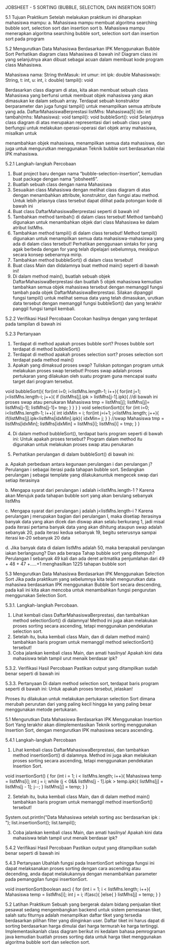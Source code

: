 JOBSHEET - 5
SORTING (BUBBLE, SELECTION, DAN INSERTION SORT)


5.1	Tujuan Praktikum
Setelah melakukan praktikum ini diharapkan mahasiswa mampu:
a.	Mahasiswa mampu membuat algoritma searching bubble sort, selection sort dan insertion sort
b.	Mahasiswa mampu menerapkan algoritma searching bubble sort, selection sort dan insertion sort pada program

5.2	Mengurutkan Data Mahasiswa Berdasarkan IPK Menggunakan Bubble Sort
Perhatikan diagram class Mahasiswa di bawah ini! Diagram class ini yang selanjutnya akan dibuat sebagai acuan dalam membuat kode program class Mahasiswa.


Mahasiswa
nama: String thnMasuk: int umur: int
ipk: double
Mahasiswa(n: String, t: int, u: int, i: double)
tampil(): void

Berdasarkan class diagram di atas, kita akan membuat sebuah class Mahasiswa yang berfunsi untuk membuat objek mahasiswa yang akan dimasukan ke dalam sebuah array. Terdapat sebuah konstruktor berparameter dan juga fungsi tampil() untuk menampilkan semua attribute yang ada.
DaftarMahasiswaBerprestasi
listMhs: Mahasiswa[5]
idx: int
tambah(mhs: Mahasiswa): void tampil(): void
bubbleSort(): void
Selanjutnya class diagram di atas merupakan representasi dari sebuah class yang berfungsi untuk melakukan operasi-operasi dari objek array mahasiswa, misalkan untuk
 
menambahkan objek mahasiswa, menampilkan semua data mahasiswa, dan juga untuk mengurutkan menggunakan Teknik bubble sort berdasarkan nilai IPK mahasiswa.

5.2.1	Langkah-langkah Percobaan
1.	Buat project baru dengan nama “bubble-selection-insertion”, kemudian buat package dengan nama “jobsheet6”.
2.	Buatlah sebuah class dengan nama Mahasiswa
3.	Sesuaikan class Mahasiswa dengan melihat class diagram di atas dengan menambahkan attribute, konstruktor, dan fungsi atau method. Untuk lebih jelasnya class tersebut dapat dilihat pada potongan kode di bawah ini
4.	Buat class DaftarMahasiswaBerprestasi seperti di bawah ini!
5.	Tambahkan method tambah() di dalam class tersebut! Method tambah() digunakan untuk menambahkan objek dari class Mahasiswa ke dalam atribut listMhs.
6.	Tambahkan method tampil() di dalam class tersebut! Method tampil() digunakan untuk menampilkan semua data mahasiswa-mahasiswa yang ada di dalam class tersebut! Perhatikan penggunaan sintaks for yang agak berbeda dengan for yang telah dipelajari sebelumnya, meskipun secara konsep sebenarnya mirip.
7.	Tambahkan method bubbleSort() di dalam class tersebut!
8.	Buat class Main dan didalamnya buat method main() seperti di bawah ini!
9.	Di dalam method main(), buatlah sebuah objek DaftarMahasiswaBerprestasi dan buatlah 5 objek mahasiswa kemudian tambahkan semua objek mahasiswa tersebut dengan memanggil fungsi tambah pada objek DaftarMahasiswaBerprestasi. Silakan dipanggil fungsi tampil() untuk melihat semua data yang telah dimasukan, urutkan data tersebut dengan memanggil fungsi bubbleSort() dan yang terakhir panggil fungsi tampil kembali.

5.2.2	Verifikasi Hasil Percobaan
Cocokan hasilnya dengan yang terdapat pada tampilan di bawah ini
 

 

 


5.2.3	Pertanyaan
1.	Terdapat di method apakah proses bubble sort?
Proses bubble sort terdapat di method bubbleSort()
2.	Terdapat di method apakah proses selection sort?
proses selection sort terdapat pada method main()
3.	Apakah yang dimaksud proses swap? Tuliskan potongan program untuk melakukan proses swap tersebut!
Proses swap adalah proses pertukaran yang dilakukan oleh suatu program guna mencapai suatu target dari program tersebut. 

void bubbleSort(){
    for(int i=0; i<listMhs.length-1; i++){
        for(int j=1; j<listMhs.length-i; j++){
            if (listMhs[j].ipk > listMhs[j-1].ipk){
            //di bawah ini proses swap atau penukaran
                Mahasiswa tmp = listMhs[j];
                listMhs[j]= listMhs[j-1];
                listMhs[j-1]= tmp;
            }
        }
    }
}
void selectionSort(){
    for (int i=0; i<listMhs.length-1; i++){
        int idxMin = i;
        for(int j=i+1; j<listMhs.length; j++){
            if(listMhs[j].ipk<listMhs[idxMin].ipk){
                idxMin= j;
            }
        }
        //swap
        Mahasiswa tmp = listMhs[idxMin];
        listMhs[idxMin] = listMhs[i];
        listMhs[i] = tmp;
    }
}



 
4.	Di dalam method bubbleSort(), terdapat baris program seperti di bawah ini:
Untuk apakah proses tersebut?
Program dalam method itu digunakan untuk melakukan proses swap atau penukaran

5.	Perhatikan perulangan di dalam bubbleSort() di bawah ini:

a.	Apakah perbedaan antara kegunaan perulangan i dan perulangan j?
Perulangan i sebagai iterasi pada tahapan bubble sort. Sedangkan perulangan j sebagai template yang dilakukanuntuk mengecek swap dari setiap iterasinya

b.	Mengapa syarat dari perulangan i adalah i<listMhs.length-1 ?
Karena akan Merujuk pada tahapan bubble sort yang akan berulang sebanyak listMhs

c.	Mengapa syarat dari perulangan j adalah j<listMhs.length-i ?
Karena perulangan j merupakan bagian dari perulangan I, maka disetiap iterasinya banyak data yang akan dicek dan diswap akan selalu berkurang 1, jadi misal pada iterasi pertama banyak data yang akan dihitung ataupun swap adalah sebanyak 20, pada iterasi kedua sebanyak 19, begitu seterusnya sampai iterasi ke-20 sebanyak 20 data

d.	Jika banyak data di dalam listMhs adalah 50, maka berapakali perulangan iakan berlangsung? Dan ada berapa Tahap bubble sort yang ditempuh?
 Perulangan I sebanyak 49 kali dan ada deret aritmatika penjumlahan dari 49 + 48 + 47 +…..+1 menghasilkan 1225 tahapan bubble sort 

5.3	Mengurutkan Data Mahasiswa Berdasarkan IPK Menggunakan Selection Sort
Jika pada praktikum yang sebelumnya kita telah mengurutkan data mahasiwa berdasarkan IPK menggunakan Bubble Sort secara descending, pada kali ini kita akan mencoba untuk menambahkan fungsi pengurutan menggunakan Selection Sort.

5.3.1.	Langkah-langkah Percobaan.
1.	Lihat kembali class DaftarMahasiswaBerprestasi, dan tambahkan method selectionSort() di dalamnya! Method ini juga akan melakukan proses sorting secara ascending, tetapi menggunakan pendekatan selection sort.
2.	Setelah itu, buka kembali class Main, dan di dalam method main() tambahkan baris program untuk memanggil method selectionSort() tersebut! 
3.	Coba jalankan kembali class Main, dan amati hasilnya! Apakah kini data mahasiswa telah tampil urut menaik berdasar ipk?

5.3.2.	Verifikasi Hasil Percobaan
Pastikan output yang ditampilkan sudah benar seperti di bawah ini
   


 
 

5.3.3.	Pertanyaan
Di dalam method selection sort, terdapat baris program seperti di bawah ini: 
Untuk apakah proses tersebut, jelaskan!

Proses itu dilakukan untuk melakukan pertukaran selection Sort dimana merubah perurutan dari yang paling kecil hingga ke yang paling besar menggunakan metode pertukaran.


5.1	Mengurutkan Data Mahasiswa Berdasarkan IPK Menggunakan Insertion Sort
Yang terakhir akan diimplementasikan Teknik sorting menggunakan Insertion Sort, dengan mengurutkan IPK mahasiswa secara ascending.

5.4.1	Langkah-langkah Percobaan
1.	Lihat kembali class DaftarMahasiswaBerprestasi, dan tambahkan method insertionSort() di dalamnya. Method ini juga akan melakukan proses sorting secara ascending, tetapi menggunakan pendekatan Insertion Sort.

void insertionSort() {
    for (int i = 1; i < listMhs.length; i++){
        Mahasiswa temp = listMhs[i];
        int j = i;
        while (j < 0&& listMhs[j - 1].ipk > temp.ipk){
            listMhs[j] = listMhs[j - 1];
            j--;
        }
    listMhs[j] = temp;
    }
}

2.	Setelah itu, buka kembali class Main, dan di dalam method main() tambahkan baris program untuk memanggil method insertionSort() tersebut!

System.out.println("Data Mahasiswa setelah sorting asc berdasarkan ipk : ");
        list.insertionSort();
        list.tampil();

3.	Coba jalankan kembali class Main, dan amati hasilnya! Apakah kini data mahasiswa telah tampil urut menaik berdasar ipk?

5.4.2	Verifikasi Hasil Percobaan
Pastikan output yang ditampilkan sudah benar seperti di bawah ini
   





5.4.3	Pertanyaan
Ubahlah fungsi pada InsertionSort sehingga fungsi ini dapat melaksanakan proses sorting dengan cara ascending atau decending, anda dapat melakukannya dengan menambahkan parameter pada pemanggilan fungsi insertionSort.

void insertionSort(boolean asc) {
    for (int i = 1; i < listMhs.length; i++){
        Mahasiswa temp = listMhs[i];
        int j = i;
        if(asc){
        }else{
        }
    listMhs[j] = temp;
    }
} 



5.2	Latihan Praktikum
Sebuah yang bergerak dalam bidang penjualan tiket pesawat sedang mengembangkan backend untuk sistem pemesanan tiket, salah satu fiturnya adalah menampilkan daftar tiket yang tersedia berdasarkan pilihan filter yang diinginkan user. Daftar tiket ini harus dapat di sorting berdasarkan harga dimulai dari harga termurah ke harga tertinggi. Implementasikanlah class diagram berikut ini kedalam bahasa pemrograman java kemudian buatlah proses sorting data untuk harga tiket menggunakan algoritma bubble sort dan selection sort.



